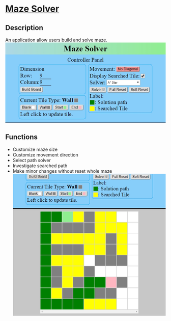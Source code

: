# [Maze Solver](https://google.com/)

## Description

An application allow users build and solve maze.
![Index](/readme/index.jpg?raw=true "Index")

## Functions

* Customize maze size
* Customize movement direction
* Select path solver
* Investigate searched path
* Make minor changes without reset whole maze
![Maze](/readme/maze.jpg?raw=true "Maze")
